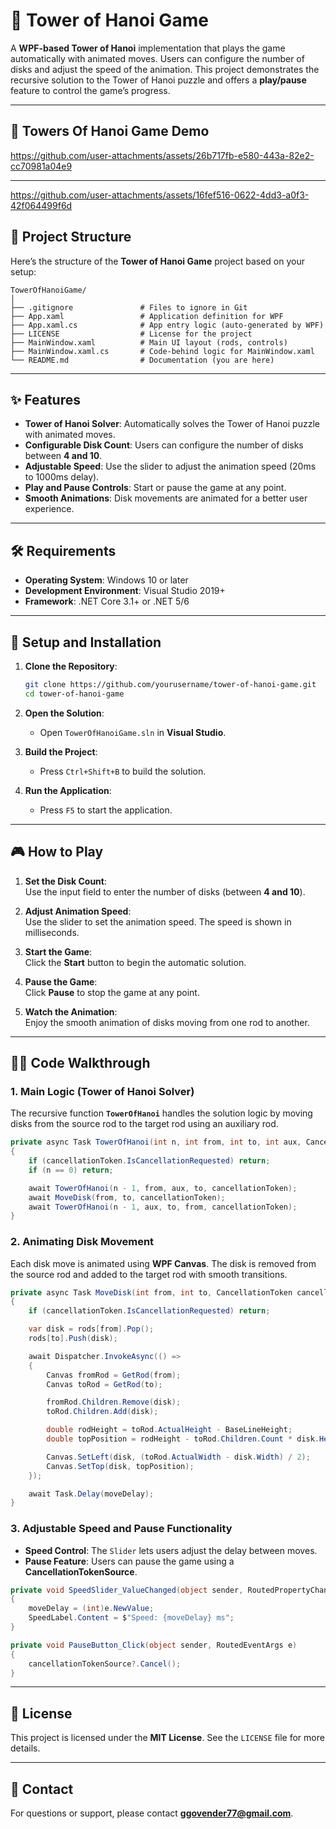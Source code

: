 # 🏯 Tower of Hanoi Game

A **WPF-based Tower of Hanoi** implementation that plays the game automatically with animated moves. Users can configure the number of disks and adjust the speed of the animation. This project demonstrates the recursive solution to the Tower of Hanoi puzzle and offers a **play/pause** feature to control the game’s progress.

---

## 🎥 Towers Of Hanoi Game Demo


https://github.com/user-attachments/assets/26b717fb-e580-443a-82e2-cc70981a04e9


---

https://github.com/user-attachments/assets/16fef516-0622-4dd3-a0f3-42f064499f6d


## 📂 Project Structure

Here’s the structure of the **Tower of Hanoi Game** project based on your setup:

```
TowerOfHanoiGame/
│
├── .gitignore               # Files to ignore in Git
├── App.xaml                 # Application definition for WPF
├── App.xaml.cs              # App entry logic (auto-generated by WPF)
├── LICENSE                  # License for the project
├── MainWindow.xaml          # Main UI layout (rods, controls)
├── MainWindow.xaml.cs       # Code-behind logic for MainWindow.xaml
└── README.md                # Documentation (you are here)
```

---

## ✨ Features

- **Tower of Hanoi Solver**: Automatically solves the Tower of Hanoi puzzle with animated moves.
- **Configurable Disk Count**: Users can configure the number of disks between **4 and 10**.
- **Adjustable Speed**: Use the slider to adjust the animation speed (20ms to 1000ms delay).
- **Play and Pause Controls**: Start or pause the game at any point.
- **Smooth Animations**: Disk movements are animated for a better user experience.

---

## 🛠 Requirements

- **Operating System**: Windows 10 or later  
- **Development Environment**: Visual Studio 2019+  
- **Framework**: .NET Core 3.1+ or .NET 5/6  

---

## 🚀 Setup and Installation

1. **Clone the Repository**:
   ```bash
   git clone https://github.com/yourusername/tower-of-hanoi-game.git
   cd tower-of-hanoi-game
   ```

2. **Open the Solution**:
   - Open `TowerOfHanoiGame.sln` in **Visual Studio**.

3. **Build the Project**:
   - Press `Ctrl+Shift+B` to build the solution.

4. **Run the Application**:
   - Press `F5` to start the application.

---

## 🎮 How to Play

1. **Set the Disk Count**:  
   Use the input field to enter the number of disks (between **4 and 10**).

2. **Adjust Animation Speed**:  
   Use the slider to set the animation speed. The speed is shown in milliseconds.

3. **Start the Game**:  
   Click the **Start** button to begin the automatic solution.

4. **Pause the Game**:  
   Click **Pause** to stop the game at any point.

5. **Watch the Animation**:  
   Enjoy the smooth animation of disks moving from one rod to another.

---

## 🧑‍💻 Code Walkthrough

### 1. **Main Logic** (Tower of Hanoi Solver)

The recursive function **`TowerOfHanoi`** handles the solution logic by moving disks from the source rod to the target rod using an auxiliary rod.

```csharp
private async Task TowerOfHanoi(int n, int from, int to, int aux, CancellationToken cancellationToken)
{
    if (cancellationToken.IsCancellationRequested) return;
    if (n == 0) return;

    await TowerOfHanoi(n - 1, from, aux, to, cancellationToken);
    await MoveDisk(from, to, cancellationToken);
    await TowerOfHanoi(n - 1, aux, to, from, cancellationToken);
}
```

### 2. **Animating Disk Movement**

Each disk move is animated using **WPF Canvas**. The disk is removed from the source rod and added to the target rod with smooth transitions.

```csharp
private async Task MoveDisk(int from, int to, CancellationToken cancellationToken)
{
    if (cancellationToken.IsCancellationRequested) return;

    var disk = rods[from].Pop();
    rods[to].Push(disk);

    await Dispatcher.InvokeAsync(() =>
    {
        Canvas fromRod = GetRod(from);
        Canvas toRod = GetRod(to);

        fromRod.Children.Remove(disk);
        toRod.Children.Add(disk);

        double rodHeight = toRod.ActualHeight - BaseLineHeight;
        double topPosition = rodHeight - toRod.Children.Count * disk.Height + BaseLineHeight;

        Canvas.SetLeft(disk, (toRod.ActualWidth - disk.Width) / 2);
        Canvas.SetTop(disk, topPosition);
    });

    await Task.Delay(moveDelay);
}
```

### 3. **Adjustable Speed and Pause Functionality**

- **Speed Control**: The `Slider` lets users adjust the delay between moves.
- **Pause Feature**: Users can pause the game using a **CancellationTokenSource**.

```csharp
private void SpeedSlider_ValueChanged(object sender, RoutedPropertyChangedEventArgs<double> e)
{
    moveDelay = (int)e.NewValue;
    SpeedLabel.Content = $"Speed: {moveDelay} ms";
}

private void PauseButton_Click(object sender, RoutedEventArgs e)
{
    cancellationTokenSource?.Cancel();
}
```

---


## 📜 License

This project is licensed under the **MIT License**. See the `LICENSE` file for more details.

---

## 📧 Contact

For questions or support, please contact **[ggovender77@gmail.com](mailto:ggovender77@gmail.com)**.
